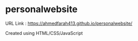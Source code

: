 # personalwebsite
URL Link : https://ahmedfarah413.github.io/personalwebsite/

Created using HTML/CSS/JavaScript
